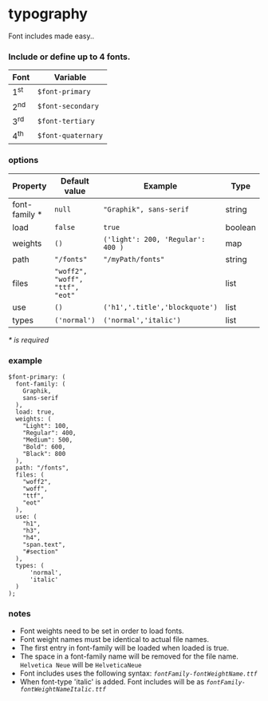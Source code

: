 # typography

Font includes made easy..

### Include or define up to 4 fonts.

| Font           | Variable           |
| -------------- | ------------------ |
| 1<sup>st</sup> | `$font-primary`    |
| 2<sup>nd</sup> | `$font-secondary`  |
| 3<sup>rd</sup> | `$font-tertiary`   |
| 4<sup>th</sup> | `$font-quaternary` |

### options

| Property       | Default value                   | Example                           | Type    |
| -------------- | ------------------------------- | --------------------------------- | ------- |
| font-family \* | `null`                          | `"Graphik", sans-serif`           | string  |
| load           | `false`                         | `true`                            | boolean |
| weights        | `()`                            | `('light': 200, 'Regular': 400 )` | map     |
| path           | `"/fonts"`                      | `"/myPath/fonts"`                 | string  |
| files          | `"woff2", "woff", "ttf", "eot"` |                                   | list    |
| use            | `()`                            | `('h1','.title','blockquote')`    | list    |
| types          | `('normal')`                    | `('normal','italic')`             | list    |

_\* is required_

### example

```
$font-primary: (
  font-family: (
    Graphik,
    sans-serif
  ),
  load: true,
  weights: (
    "Light": 100,
    "Regular": 400,
    "Medium": 500,
    "Bold": 600,
    "Black": 800
  ),
  path: "/fonts",
  files: (
    "woff2",
    "woff",
    "ttf",
    "eot"
  ),
  use: (
    "h1",
    "h3",
    "h4",
    "span.text",
    "#section"
  ),
  types: (
      'normal',
      'italic'
  )
);
```

### notes

- Font weights need to be set in order to load fonts.
- Font weight names must be identical to actual file names.
- The first entry in font-family will be loaded when loaded is true.
- The space in a font-family name will be removed for the file name. `Helvetica Neue` will be `HelveticaNeue`
- Font includes uses the following syntax: _`fontFamily-fontWeightName.ttf`_
- When font-type 'italic' is added. Font includes will be as _`fontFamily-fontWeightNameItalic.ttf`_
